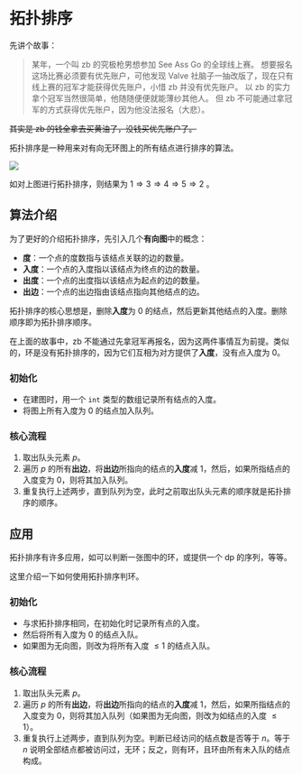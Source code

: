 # 拓扑排序

先讲个故事：

> 某年，一个叫 zb 的究极枪男想参加 See Ass Go 的全球线上赛。
> 想要报名这场比赛必须要有优先账户，可他发现 Valve 社脑子一抽改版了，现在只有线上赛的冠军才能获得优先账户，小惜 zb 并没有优先账户。
> 以 zb 的实力拿个冠军当然很简单，他随随便便就能薄纱其他人。
> 但 zb 不可能通过拿冠军的方式获得优先账户，因为他没法报名（大悲）。

~~其实是 zb 的钱全拿去买黄油了，没钱买优先账户了。~~

拓扑排序是一种用来对有向无环图上的所有结点进行排序的算法。

![](https://gitee.com/yukari1227/noip-review-materials/raw/master/%E9%99%84%E4%BB%B6/%E6%8B%93%E6%89%91%E6%8E%92%E5%BA%8F.png)

如对上图进行拓扑排序，则结果为 $1 \Rightarrow  3 \Rightarrow  4 \Rightarrow  5 \Rightarrow  2$ 。

## 算法介绍

为了更好的介绍拓扑排序，先引入几个**有向图**中的概念：

- **度**：一个点的度数指与该结点关联的边的数量。
- **入度**：一个点的入度指以该结点为终点的边的数量。
- **出度**：一个点的出度指以该结点为起点的边的数量。
- **出边**：一个点的出边指由该结点指向其他结点的边。

拓扑排序的核心思想是，删除**入度**为 $0$ 的结点，然后更新其他结点的入度。删除顺序即为拓扑排序顺序。

在上面的故事中，zb 不能通过先拿冠军再报名，因为这两件事情互为前提。类似的，环是没有拓扑排序的，因为它们互相为对方提供了**入度**，没有点入度为 $0$。

### 初始化

- 在建图时，用一个 `int` 类型的数组记录所有结点的入度。
- 将图上所有入度为 $0$ 的结点加入队列。

### 核心流程

1. 取出队头元素 $p$。
2. 遍历 $p$ 的所有**出边**，将**出边**所指向的结点的**入度**减 $1$，然后，如果所指结点的入度变为 $0$，则将其加入队列。
3. 重复执行上述两步，直到队列为空，此时之前取出队头元素的顺序就是拓扑排序的顺序。

## 应用

拓扑排序有许多应用，如可以判断一张图中的环，或提供一个 dp 的序列，等等。

这里介绍一下如何使用拓扑排序判环。

### 初始化

- 与求拓扑排序相同，在初始化时记录所有点的入度。
- 然后将所有入度为 $0$ 的结点入队。
- 如果图为无向图，则改为将所有入度 $\leqslant 1$ 的结点入队。

### 核心流程

1. 取出队头元素 $p$。
2. 遍历 $p$ 的所有**出边**，将**出边**所指向的结点的**入度**减 $1$，然后，如果所指结点的入度变为 $0$，则将其加入队列（如果图为无向图，则改为如结点的入度 $\leqslant 1$）。
3. 重复执行上述两步，直到队列为空。判断已经访问的结点数是否等于 $n$。等于 $n$ 说明全部结点都被访问过，无环；反之，则有环，且环由所有未入队的结点构成。